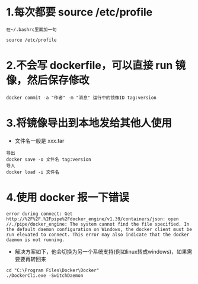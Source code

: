 # 1.每次都要 source /etc/profile

```
在~/.bashrc里面加一句

source /etc/profile
```

# 2.不会写 dockerfile，可以直接 run 镜像，然后保存修改

```
docker commit -a "作者" -m "消息" 运行中的镜像ID tag:version
```

# 3.将镜像导出到本地发给其他人使用

- 文件名一般是 xxx.tar

```
导出
docker save -o 文件名 tag:version
导入
docker load -i 文件名
```

# 4.使用 docker 报一下错误

```
error during connect: Get http://%2F%2F.%2Fpipe%2Fdocker_engine/v1.39/containers/json: open //./pipe/docker_engine: The system cannot find the file specified. In the default daemon configuration on Windows, the docker client must be run elevated to connect. This error may also indicate that the docker daemon is not running.
```

- 解决方案如下，他会切换为另一个系统支持(例如linux转成windows)，如果需要要再转回来

```
cd "C:\Program Files\Docker\Docker"
./DockerCli.exe -SwitchDaemon
```
